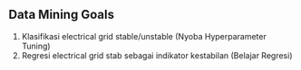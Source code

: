 ## Data Mining Goals
1. Klasifikasi electrical grid stable/unstable (Nyoba Hyperparameter Tuning)
2. Regresi electrical grid stab sebagai indikator kestabilan (Belajar Regresi)
